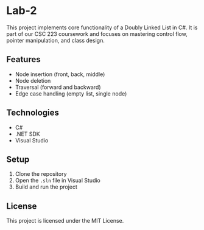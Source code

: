 # Lab-2

This project implements core functionality of a Doubly Linked List in C#. It is part of our CSC 223 coursework and focuses on mastering control flow, pointer manipulation, and class design.

## Features
- Node insertion (front, back, middle)
- Node deletion
- Traversal (forward and backward)
- Edge case handling (empty list, single node)

## Technologies
- C#
- .NET SDK
- Visual Studio

## Setup
1. Clone the repository
2. Open the `.sln` file in Visual Studio
3. Build and run the project

## License
This project is licensed under the MIT License.
